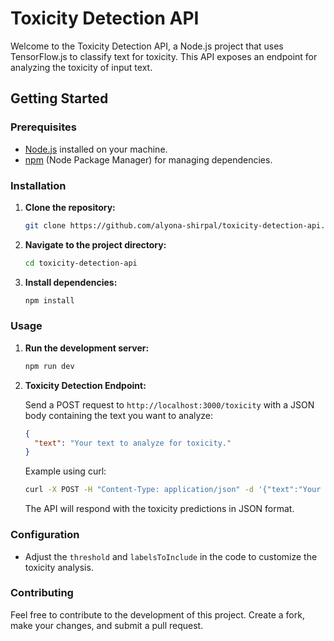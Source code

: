 # Toxicity Detection API

Welcome to the Toxicity Detection API, a Node.js project that uses TensorFlow.js to classify text for toxicity. This API exposes an endpoint for analyzing the toxicity of input text.

## Getting Started

### Prerequisites

- [Node.js](https://nodejs.org/) installed on your machine.
- [npm](https://www.npmjs.com/) (Node Package Manager) for managing dependencies.

### Installation

1. **Clone the repository:**

    ```bash
    git clone https://github.com/alyona-shirpal/toxicity-detection-api.git
    ```

2. **Navigate to the project directory:**

    ```bash
    cd toxicity-detection-api
    ```

3. **Install dependencies:**

    ```bash
    npm install
    ```

### Usage

1. **Run the development server:**

    ```bash
    npm run dev
    ```

2. **Toxicity Detection Endpoint:**

   Send a POST request to `http://localhost:3000/toxicity` with a JSON body containing the text you want to analyze:

    ```json
    {
      "text": "Your text to analyze for toxicity."
    }
    ```

   Example using curl:

    ```bash
    curl -X POST -H "Content-Type: application/json" -d '{"text":"Your text to analyze for toxicity."}' http://localhost:3000/toxicity
    ```

   The API will respond with the toxicity predictions in JSON format.

### Configuration

- Adjust the `threshold` and `labelsToInclude` in the code to customize the toxicity analysis.

### Contributing

Feel free to contribute to the development of this project. Create a fork, make your changes, and submit a pull request.


